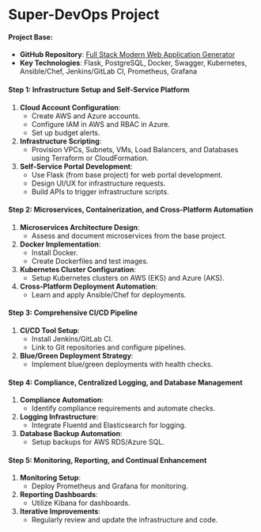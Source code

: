 # Super-DevOps Project

#### Project Base:
- **GitHub Repository**: [Full Stack Modern Web Application Generator](https://github.com/tiangolo/full-stack)
- **Key Technologies**: Flask, PostgreSQL, Docker, Swagger, Kubernetes, Ansible/Chef, Jenkins/GitLab CI, Prometheus, Grafana

#### Step 1: Infrastructure Setup and Self-Service Platform
1. **Cloud Account Configuration**:
   - Create AWS and Azure accounts.
   - Configure IAM in AWS and RBAC in Azure.
   - Set up budget alerts.
2. **Infrastructure Scripting**:
   - Provision VPCs, Subnets, VMs, Load Balancers, and Databases using Terraform or CloudFormation.
3. **Self-Service Portal Development**:
   - Use Flask (from base project) for web portal development.
   - Design UI/UX for infrastructure requests.
   - Build APIs to trigger infrastructure scripts.

#### Step 2: Microservices, Containerization, and Cross-Platform Automation
1. **Microservices Architecture Design**:
   - Assess and document microservices from the base project.
2. **Docker Implementation**:
   - Install Docker.
   - Create Dockerfiles and test images.
3. **Kubernetes Cluster Configuration**:
   - Setup Kubernetes clusters on AWS (EKS) and Azure (AKS).
4. **Cross-Platform Deployment Automation**:
   - Learn and apply Ansible/Chef for deployments.

#### Step 3: Comprehensive CI/CD Pipeline
1. **CI/CD Tool Setup**:
   - Install Jenkins/GitLab CI.
   - Link to Git repositories and configure pipelines.
2. **Blue/Green Deployment Strategy**:
   - Implement blue/green deployments with health checks.

#### Step 4: Compliance, Centralized Logging, and Database Management
1. **Compliance Automation**:
   - Identify compliance requirements and automate checks.
2. **Logging Infrastructure**:
   - Integrate Fluentd and Elasticsearch for logging.
3. **Database Backup Automation**:
   - Setup backups for AWS RDS/Azure SQL.

#### Step 5: Monitoring, Reporting, and Continual Enhancement
1. **Monitoring Setup**:
   - Deploy Prometheus and Grafana for monitoring.
2. **Reporting Dashboards**:
   - Utilize Kibana for dashboards.
3. **Iterative Improvements**:
   - Regularly review and update the infrastructure and code.




